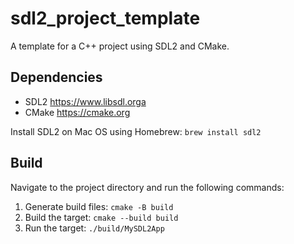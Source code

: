 # sdl2_project_template
A template for a C++ project using SDL2 and CMake.

## Dependencies
- SDL2 https://www.libsdl.orga
- CMake https://cmake.org

Install SDL2 on Mac OS using Homebrew:
`brew install sdl2`

## Build
Navigate to the project directory and run the following commands:
1. Generate build files: `cmake -B build`
2. Build the target: `cmake --build build`
3. Run the target: `./build/MySDL2App`
